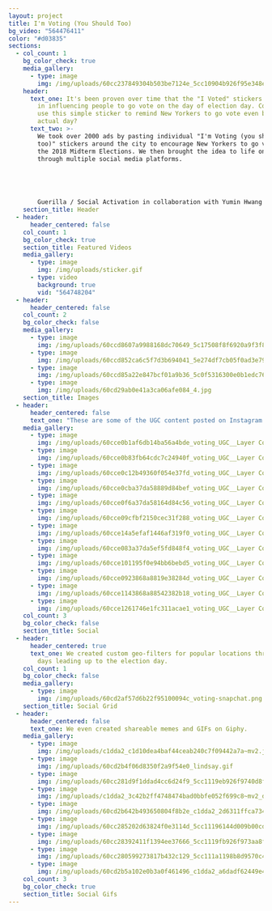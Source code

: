 ```yaml
---
layout: project
title: I'm Voting (You Should Too)
bg_video: "564476411"
color: "#d03835"
sections:
  - col_count: 1
    bg_color_check: true
    media_gallery:
      - type: image
        img: /img/uploads/60cc237849304b503be7124e_5cc10904b926f95e348eded0_3.jpg
    header:
      text_one: It's been proven over time that the "I Voted" stickers play a key role
        in influencing people to go vote on the day of election day. Could we
        use this simple sticker to remind New Yorkers to go vote even before the
        actual day?
      text_two: >-
        We took over 2000 ads by pasting individual "I'm Voting (you should
        too)" stickers around the city to encourage New Yorkers to go vote for
        the 2018 Midterm Elections. We then brought the idea to life online
        through multiple social media platforms.


        ‍


        Guerilla / Social Activation in collaboration with Yumin Hwang and [Hui Wen Ong](https://huiwenong.com/)
    section_title: Header
  - header:
      header_centered: false
    col_count: 1
    bg_color_check: true
    section_title: Featured Videos
    media_gallery:
      - type: image
        img: /img/uploads/sticker.gif
      - type: video
        background: true
        vid: "564748204"
  - header:
      header_centered: false
    col_count: 2
    bg_color_check: false
    media_gallery:
      - type: image
        img: /img/uploads/60ccd8607a9988168dc70649_5c17508f8f6920a9f3f89486_5c105c5597d06e49ad8e0ad9_l8-p-2600.jpg
      - type: image
        img: /img/uploads/60ccd852ca6c5f7d3b694041_5e274df7cb05f0ad3e79ba61_3.jpg
      - type: image
        img: /img/uploads/60ccd85a22e847bcf01a9b36_5c0f5316300e0b1edc76f89f_img_7149-p-2600.png
      - type: image
        img: /img/uploads/60cd29ab0e41a3ca06afe084_4.jpg
    section_title: Images
  - header:
      header_centered: false
      text_one: "These are some of the UGC content posted on Instagram through #ImVoting"
    media_gallery:
      - type: image
        img: /img/uploads/60cce0b1af6db14ba56a4bde_voting_UGC__Layer Comp 21.jpg
      - type: image
        img: /img/uploads/60cce0b83fb64cdc7c24940f_voting_UGC__Layer Comp 20.jpg
      - type: image
        img: /img/uploads/60cce0c12b49360f054e37fd_voting_UGC__Layer Comp 19.jpg
      - type: image
        img: /img/uploads/60cce0cba37da58889d84bef_voting_UGC__Layer Comp 16.jpg
      - type: image
        img: /img/uploads/60cce0f6a37da58164d84c56_voting_UGC__Layer Comp 13.jpg
      - type: image
        img: /img/uploads/60cce09cfbf2150cec31f288_voting_UGC__Layer Comp 14.jpg
      - type: image
        img: /img/uploads/60cce14a5efaf1446af319f0_voting_UGC__Layer Comp 11.jpg
      - type: image
        img: /img/uploads/60cce083a37da5ef5fd848f4_voting_UGC__Layer Comp 2.jpg
      - type: image
        img: /img/uploads/60cce101195f0e94bb6bebd5_voting_UGC__Layer Comp 9.jpg
      - type: image
        img: /img/uploads/60cce0923868a8819e38284d_voting_UGC__Layer Comp 12.jpg
      - type: image
        img: /img/uploads/60cce1143868a88542382b18_voting_UGC__Layer Comp 18.jpg
      - type: image
        img: /img/uploads/60cce1261746e1fc311acae1_voting_UGC__Layer Comp 10.jpg
    col_count: 3
    bg_color_check: false
    section_title: Social
  - header:
      header_centered: true
      text_one: We created custom geo-filters for popular locations throughout NYC,
        days leading up to the election day.
    col_count: 1
    bg_color_check: false
    media_gallery:
      - type: image
        img: /img/uploads/60cd2af57d6b22f95100094c_voting-snapchat.png
    section_title: Social Grid
  - header:
      header_centered: false
      text_one: We even created shareable memes and GIFs on Giphy.
    media_gallery:
      - type: image
        img: /img/uploads/c1dda2_c1d10dea4baf44ceab240c7f09442a7a~mv2.jpg
      - type: image
        img: /img/uploads/60cd2b4f06d8350f2a9f54e0_lindsay.gif
      - type: image
        img: /img/uploads/60cc281d9f1ddad4cc6d24f9_5cc1119eb926f9740d8f13b5_c1dda2_f5389ee5500c44e89fecf6e6613edcc3_mv2.gif
      - type: image
        img: /img/uploads/c1dda2_3c42b2ff4748474bad0bbfe052f699c8~mv2_d_2500_1667_s_2.jpg
      - type: image
        img: /img/uploads/60cd2b642b493650804f8b2e_c1dda2_2d6311ffca73412e9ab4b8a7042089d8~mv2.gif
      - type: image
        img: /img/uploads/60cc285202d63824f0e3114d_5cc11196144d009b00cd8e00_c1dda2_0b0f7e76f2b34f5682dbc4f7d66f57b4_mv2.gif
      - type: image
        img: /img/uploads/60cc28392411f1394ee37666_5cc1119fb926f973aa8f13bd_c1dda2_15d819167e0c4b3584a7c64d3d3d6bba_mv2.gif
      - type: image
        img: /img/uploads/60cc280599273817b432c129_5cc111a1198b8d9570c40992_c1dda2_91a772dab09e472cb36ede3e3e758c0a_mv2.gif
      - type: image
        img: /img/uploads/60cd2b5a102e0b3a0f461496_c1dda2_a6dadf62449e4ad98365ecba146d7632~mv2.gif
    col_count: 3
    bg_color_check: true
    section_title: Social Gifs
---
```

